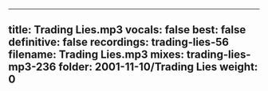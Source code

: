 
---
title: Trading Lies.mp3
vocals: false
best: false
definitive: false
recordings: trading-lies-56
filename: Trading Lies.mp3
mixes: trading-lies-mp3-236
folder: 2001-11-10/Trading Lies
weight: 0
---
